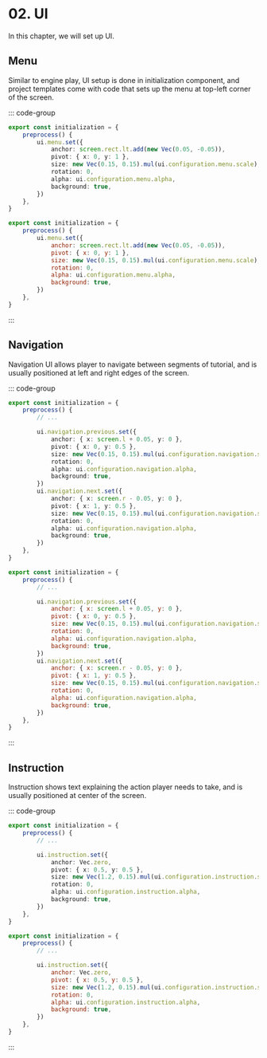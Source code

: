 # 02. UI

In this chapter, we will set up UI.

## Menu

Similar to engine play, UI setup is done in initialization component, and project templates come with code that sets up the menu at top-left corner of the screen.

::: code-group

```TypeScript
export const initialization = {
    preprocess() {
        ui.menu.set({
            anchor: screen.rect.lt.add(new Vec(0.05, -0.05)),
            pivot: { x: 0, y: 1 },
            size: new Vec(0.15, 0.15).mul(ui.configuration.menu.scale),
            rotation: 0,
            alpha: ui.configuration.menu.alpha,
            background: true,
        })
    },
}
```

```JavaScript
export const initialization = {
    preprocess() {
        ui.menu.set({
            anchor: screen.rect.lt.add(new Vec(0.05, -0.05)),
            pivot: { x: 0, y: 1 },
            size: new Vec(0.15, 0.15).mul(ui.configuration.menu.scale),
            rotation: 0,
            alpha: ui.configuration.menu.alpha,
            background: true,
        })
    },
}
```

:::

## Navigation

Navigation UI allows player to navigate between segments of tutorial, and is usually positioned at left and right edges of the screen.

::: code-group

```TypeScript
export const initialization = {
    preprocess() {
        // ...

        ui.navigation.previous.set({
            anchor: { x: screen.l + 0.05, y: 0 },
            pivot: { x: 0, y: 0.5 },
            size: new Vec(0.15, 0.15).mul(ui.configuration.navigation.scale),
            rotation: 0,
            alpha: ui.configuration.navigation.alpha,
            background: true,
        })
        ui.navigation.next.set({
            anchor: { x: screen.r - 0.05, y: 0 },
            pivot: { x: 1, y: 0.5 },
            size: new Vec(0.15, 0.15).mul(ui.configuration.navigation.scale),
            rotation: 0,
            alpha: ui.configuration.navigation.alpha,
            background: true,
        })
    },
}
```

```JavaScript
export const initialization = {
    preprocess() {
        // ...

        ui.navigation.previous.set({
            anchor: { x: screen.l + 0.05, y: 0 },
            pivot: { x: 0, y: 0.5 },
            size: new Vec(0.15, 0.15).mul(ui.configuration.navigation.scale),
            rotation: 0,
            alpha: ui.configuration.navigation.alpha,
            background: true,
        })
        ui.navigation.next.set({
            anchor: { x: screen.r - 0.05, y: 0 },
            pivot: { x: 1, y: 0.5 },
            size: new Vec(0.15, 0.15).mul(ui.configuration.navigation.scale),
            rotation: 0,
            alpha: ui.configuration.navigation.alpha,
            background: true,
        })
    },
}
```

:::

## Instruction

Instruction shows text explaining the action player needs to take, and is usually positioned at center of the screen.

::: code-group

```TypeScript
export const initialization = {
    preprocess() {
        // ...

        ui.instruction.set({
            anchor: Vec.zero,
            pivot: { x: 0.5, y: 0.5 },
            size: new Vec(1.2, 0.15).mul(ui.configuration.instruction.scale),
            rotation: 0,
            alpha: ui.configuration.instruction.alpha,
            background: true,
        })
    },
}
```

```JavaScript
export const initialization = {
    preprocess() {
        // ...

        ui.instruction.set({
            anchor: Vec.zero,
            pivot: { x: 0.5, y: 0.5 },
            size: new Vec(1.2, 0.15).mul(ui.configuration.instruction.scale),
            rotation: 0,
            alpha: ui.configuration.instruction.alpha,
            background: true,
        })
    },
}
```

:::
